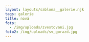 ```yaml
---
layout: layouts/sablona__galerie.njk
tags: galerie
title: nová
foto:
  - /img/uploads/zvestovani.jpg
foto2: /img/uploads/sv_gorazd.jpg
---
```

